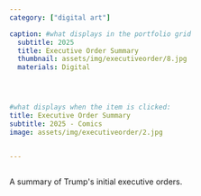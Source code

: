 ```yaml
---
category: ["digital art"]

caption: #what displays in the portfolio grid
  subtitle: 2025
  title: Executive Order Summary
  thumbnail: assets/img/executiveorder/8.jpg
  materials: Digital




#what displays when the item is clicked:
title: Executive Order Summary
subtitle: 2025 - Comics
image: assets/img/executiveorder/2.jpg


---
```

<div class="row padded">
 <div class="col-md-6 col-sm-6">
     <img class="img-fluid d-block mx-auto" src="assets/img/executiveorder/1.jpg" alt=""/>
  </div>
   <div class="col-md-6 col-sm-6 ">
     <img class="img-fluid d-block mx-auto" src="assets/img/executiveorder/2.jpg" alt=""/>
  </div>
   <div class="col-md-6 col-sm-6">
     <img class="img-fluid d-block mx-auto" src="assets/img/executiveorder/3.jpg" alt=""/>
  </div>
     <div class="col-md-6 col-sm-6">
     <img class="img-fluid d-block mx-auto" src="assets/img/executiveorder/4.jpg" alt=""/>
  </div>
   <div class="col-md-6 col-sm-6">
     <img class="img-fluid d-block mx-auto" src="assets/img/executiveorder/5.jpg" alt=""/>
  </div>
     <div class="col-md-6 col-sm-6">
     <img class="img-fluid d-block mx-auto" src="assets/img/executiveorder/6.jpg" alt=""/>
  </div>
  <div class="col-md-6 col-sm-6">
     <img class="img-fluid d-block mx-auto" src="assets/img/executiveorder/7.jpg" alt=""/>
  </div>
  <div class="col-md-6 col-sm-12 ">
     <img class="img-fluid d-block mx-auto" src="assets/img/executiveorder/8.jpg" alt=""/>
  </div>
  <div class="col-md-6 col-sm-6">
     <img class="img-fluid d-block mx-auto" src="assets/img/executiveorder/10.jpg" alt=""/>
  </div>
</div>

A summary of Trump's initial executive orders. 